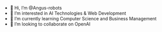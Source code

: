 - 👋 Hi, I’m @Angus-robots
- 👀 I’m interested in AI Technologies & Web Development
- 🌱 I’m currently learning Computer Science and Business Management
- 💞️ I’m looking to collaborate on OpenAI
